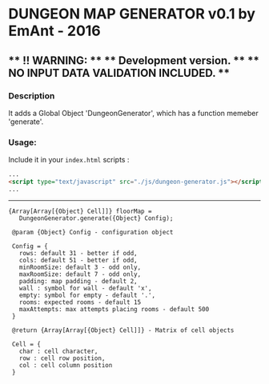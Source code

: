
# DUNGEON MAP GENERATOR v0.1 by EmAnt - 2016

** !! WARNING: **
**   Development version. **
**   NO INPUT DATA VALIDATION INCLUDED. **
---

### Description

It adds a Global Object 'DungeonGenerator', which has a
function memeber 'generate'.

### Usage:

Include it in your `index.html` scripts :

```HTML
...
<script type="text/javascript" src="./js/dungeon-generator.js"></script>
...
```
---
```JS
{Array[Array[{Object} Cell]]} floorMap =
   DungeonGenerator.generate({Object} Config);

 @param {Object} Config - configuration object

 Config = {
   rows: default 31 - better if odd,
   cols: default 51 - better if odd,
   minRoomSize: default 3 - odd only,
   maxRoomSize: default 7 - odd only,
   padding: map padding - default 2,
   wall : symbol for wall - default 'x',
   empty: symbol for empty - default '.',
   rooms: expected rooms - default 15
   maxAttempts: max attempts placing rooms - default 500
 }

 @return {Array[Array[{Object} Cell]]} - Matrix of cell objects

 Cell = {
   char : cell character,
   row : cell row position,
   col : cell column position
 }
 ```
